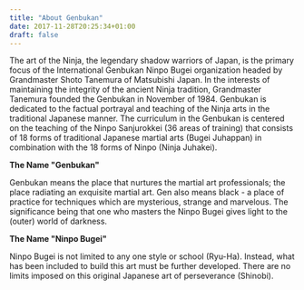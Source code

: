 ```yaml
---
title: "About Genbukan"
date: 2017-11-28T20:25:34+01:00
draft: false
---
```


The art of the Ninja, the legendary shadow warriors of Japan, is the primary focus of the International Genbukan Ninpo Bugei organization headed by Grandmaster Shoto Tanemura of Matsubishi Japan. In the interests of maintaining the integrity of the ancient Ninja tradition, Grandmaster Tanemura founded the Genbukan in November of 1984. Genbukan is dedicated to the factual portrayal and teaching of the Ninja arts in the traditional Japanese manner. The curriculum in the Genbukan is centered on the teaching of the Ninpo Sanjurokkei (36 areas of training) that consists of 18 forms of traditional Japanese martial arts (Bugei Juhappan) in combination with the 18 forms of Ninpo (Ninja Juhakei).

**The Name "Genbukan"**

Genbukan means the place that nurtures the martial art professionals; the place radiating an exquisite martial art. Gen also means black - a place of practice for techniques which are mysterious, strange and marvelous. The significance being that one who masters the Ninpo Bugei gives light to the (outer) world of darkness.

**The Name "Ninpo Bugei"**

Ninpo Bugei is not limited to any one style or school (Ryu-Ha). Instead, what has been included to build this art must be further developed. There are no limits imposed on this original Japanese art of perseverance (Shinobi).